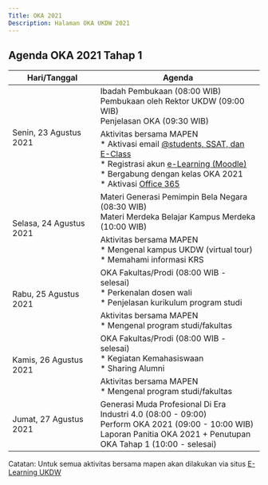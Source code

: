 ```yaml
---
Title: OKA 2021
Description: Halaman OKA UKDW 2021
---
```


## Agenda OKA 2021 Tahap 1

<table style="width: 100%; max-width: 40em;">
    <thead>
        <tr>
            <th style="width: 35%;">Hari/Tanggal</th>
            <th style="width: 65%;">Agenda</th>
        </tr>
    </thead>
    <tbody>
        <tr>
            <td rowspan="2">Senin, 23 Agustus 2021</td>
            <td>Ibadah Pembukaan (08:00 WIB)<br/>
                Pembukaan oleh Rektor UKDW (09:00 WIB)<br/>
                Penjelasan OKA (09:30 WIB)</td>
        </tr>
        <tr>
	    <td>Aktivitas bersama MAPEN<br/>
		* Aktivasi email <a href="https://ssat.ukdw.ac.id/">@students, SSAT, dan E-Class</a><br/>
		* Registrasi akun <a href="https://lms.ukdw.ac.id/">e-Learning (Moodle)</a><br/>
		* Bergabung dengan kelas OKA 2021<br/>
		* Aktivasi <a href="https://www.ukdw.ac.id/office365/">Office 365</a></td>
	</tr>
        <tr>
            <td rowspan="2">Selasa, 24 Agustus 2021</td>
            <td>Materi Generasi Pemimpin Bela Negara (08:30 WIB)<br/>
		    Materi Merdeka Belajar Kampus Merdeka (10:00 WIB)</td>
        </tr>
        <tr>
	    <td>Aktivitas bersama MAPEN<br/>
		* Mengenal kampus UKDW (virtual tour)<br/>
		* Memahami informasi KRS</td>
	</tr>
    <tr>
            <td rowspan="2">Rabu, 25 Agustus 2021</td>
            <td>OKA Fakultas/Prodi (08:00 WIB - selesai)<br/>
		* Perkenalan dosen wali<br/>
		* Penjelasan kurikulum program studi</td>
        </tr>
        <tr>
	    <td>Aktivitas bersama MAPEN<br/>
		* Mengenal program studi/fakultas</td>
	</tr>
	<tr>
            <td rowspan="2">Kamis, 26 Agustus 2021</td>
            <td>OKA Fakultas/Prodi (08:00 WIB - selesai)<br/>
		* Kegiatan Kemahasiswaan<br/>
		* Sharing Alumni</td>
        </tr>
        <tr>
	    <td>Aktivitas bersama MAPEN<br/>
		* Mengenal program studi/fakultas</td>
	</tr>
    <tr>
            <td rowspan="2">Jumat, 27 Agustus 2021</td>
            <td>Generasi Muda Profesional Di Era Industri 4.0 (08:00 - 09:00)<br/>
            Perform OKA 2021 (09:00 - 10:00 WIB)<br/>
            Laporan Panitia OKA 2021 + Penutupan OKA Tahap 1 (10:00 - selesai)</td>
        </tr>
    </tbody>
</table>

Catatan: Untuk semua aktivitas bersama mapen akan dilakukan via situs [E-Learning UKDW](https://lms.ukdw.ac.id/)
